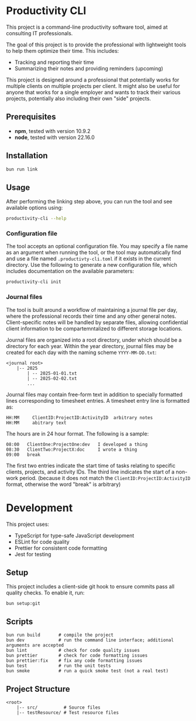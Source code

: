 # Productivity CLI

This project is a command-line productivity software tool, aimed at consulting IT professionals.

The goal of this project is to provide the professional with lightweight tools to
help them optimize their time. This includes:

- Tracking and reporting their time
- Summarizing their notes and providing reminders (upcoming)

This project is designed around a professional that potentially works for multiple
clients on multiple projects per client. It might also be useful for anyone that
works for a single employer and wants to track their various projects, potentially
also including their own "side" projects.

## Prerequisites

- **npm**, tested with version 10.9.2
- **node**, tested with version 22.16.0

## Installation

```bash
bun run link
```

## Usage

After performing the linking step above, you can run the tool and see
available options using:

```bash
productivity-cli --help
```

### Configuration file

The tool accepts an optional configuration file. You may specify a file
name as an argument when running the tool, or the tool may automatically
find and use a file named `.productivty-cli.toml` if it exists in the
current directory. Use the following to generate a new configuration file,
which includes documentation on the available parameters:

```bash
productivity-cli init
```

### Journal files

The tool is built around a workflow of maintaining a journal file per day,
where the professional records their time and any other general notes.
Client-specific notes will be handled by separate files, allowing
confidential client information to be compartemntalized to different
storage locations.

Journal files are organized into a root directory, under which should be
a directory for each year. Within the year directory, journal files may
be created for each day with the naming scheme `YYYY-MM-DD.txt`:

```
<journal root>
    |-- 2025
        | -- 2025-01-01.txt
        | -- 2025-02-02.txt
        ...
```

Journal files may contain free-form text in addition to specially
formatted lines corresponding to timesheet entries. A timesheet
entry line is formatted as:

```
HH:MM     ClientID:ProjectID:ActivityID  arbitrary notes
HH:MM     abitrary text
```

The hours are in 24 hour format. The following is a sample:

```
08:00   ClientOne:ProjectOne:dev   I developed a thing
08:30   ClientTwo:ProjectX:doc     I wrote a thing
09:00   break
```

The first two entries indicate the start time of tasks relating to
specific clients, projects, and activity IDs. The third line indicates
the start of a non-work period. (because it does not match the
`ClientID:ProjectID:ActivityID` format, otherwise the word "break" is
arbitrary)

# Development

This project uses:

- TypeScript for type-safe JavaScript development
- ESLint for code quality
- Prettier for consistent code formatting
- Jest for testing

## Setup

This project includes a client-side git hook to ensure commits pass all quality checks.
To enable it, run:

```
bun setup:git
```

## Scripts

```
bun run build       # compile the project
bun dev             # run the command line interface; additional arguments are accepted
bun lint            # check for code quality issues
bun prettier        # check for code formatting issues
bun prettier:fix    # fix any code formatting issues
bun test            # run the unit tests
bun smoke           # run a quick smoke test (not a real test)
```

## Project Structure

```
<root>
    |-- src/          # Source files
    |-- testResource/ # Test resource files
```
